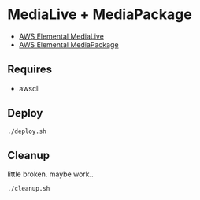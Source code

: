 # MediaLive + MediaPackage
* [AWS Elemental MediaLive](https://aws.amazon.com/medialive/)
* [AWS Elemental MediaPackage](https://aws.amazon.com/mediapackage/)

## Requires
* awscli

## Deploy
```
./deploy.sh
```

## Cleanup
little broken. maybe work..
```
./cleanup.sh
```

